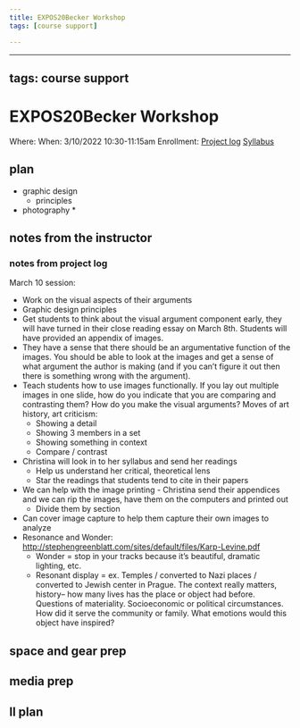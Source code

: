 ```yaml
---
title: EXPOS20Becker Workshop
tags: [course support]

---
```


---
tags: course support
---
# EXPOS20Becker Workshop

Where:
When: 3/10/2022 10:30-11:15am
Enrollment:
[Project log](https://docs.google.com/document/d/19_Y1Q_QBpwVluWvC6IndPcddFSuAFW0tbk7MuuLk7vA/edit?usp=sharing)
[Syllabus](https://airtable.com/appOgUGNrRPyW0xRm/tblF0oKLCPhK6TnAe/viwxouIdoOK1PvsTF/recBTz0EAgL1bp5gq/flde6CJXApRaFoOpC/attNAPeyufgJCIdpg?blocks=hide)

## plan

* graphic design
    * principles
* photography
    * 

## notes from the instructor

### notes from project log
March 10 session:
* Work on the visual aspects of their arguments
* Graphic design principles
* Get students to think about the visual argument component early, they will have turned in their close reading essay on March 8th. Students will have provided an appendix of images. 
* They have a sense that there should be an argumentative function of the images. You should be able to look at the images and get a sense of what argument the author is making (and if you can’t figure it out then there is something wrong with the argument).
* Teach students how to use images functionally. If you lay out multiple images in one slide, how do you indicate that you are comparing and contrasting them? How do you make the visual arguments? Moves of art history, art criticism:
    * Showing a detail
    * Showing 3 members in a set
    * Showing something in context
    * Compare / contrast
* Christina will look in to her syllabus and send her readings
    * Help us understand her critical, theoretical lens
    * Star the readings that students tend to cite in their papers
* We can help with the image printing - Christina send their appendices and we can rip the images, have them on the computers and printed out
    * Divide them by section
* Can cover image capture to help them capture their own images to analyze
* Resonance and Wonder: http://stephengreenblatt.com/sites/default/files/Karp-Levine.pdf
    * Wonder = stop in your tracks because it’s beautiful, dramatic lighting, etc.
    * Resonant display = ex. Temples / converted to Nazi places / converted to Jewish center in Prague. The context really matters, history– how many lives has the place or object had before. Questions of materiality. Socioeconomic or political circumstances. How did it serve the community or family. What emotions would this object have inspired?

## space and gear prep
## media prep
## ll plan
